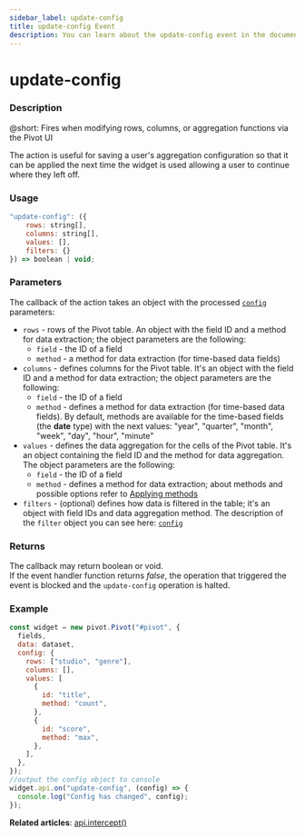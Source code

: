 ```yaml
---
sidebar_label: update-config
title: update-config Event
description: You can learn about the update-config event in the documentation of the DHTMLX JavaScript Pivot library. Browse developer guides and API reference, try out code examples and live demos, and download a free 30-day evaluation version of DHTMLX Pivot.
---
```


# update-config

### Description

@short: Fires when modifying rows, columns, or aggregation functions via the Pivot UI 

The action is useful for saving a user's aggregation configuration so that it can be applied the next time the widget is used allowing a user to continue where they left off. 

### Usage

~~~jsx {}
"update-config": ({
    rows: string[],
    columns: string[],
    values: [],
    filters: {}
}) => boolean | void;
~~~

### Parameters

The callback of the action takes an object with the processed [`config`](/api/config/config-property) parameters: 

- `rows` - rows of the Pivot table. An object with the field ID and a method for data extraction; the object parameters are the following:
  - `field` - the ID of a field
  - `method` - a method for data extraction (for time-based data fields)
- `columns` - defines columns for the Pivot table. It's an object with the field ID and a method for data extraction; the object parameters are the following:
  - `field` - the ID of a field
  - `method` - defines a method for data extraction (for time-based data fields).
  By default, methods are available for the time-based fields (the **date** type) with the next values: "year", "quarter", "month", "week", "day", "hour", "minute"
- `values` - defines the data aggregation for the cells of the Pivot table. It's an object containing the field ID and the method for data aggregation. The object parameters are the following:
  - `field` - the ID of a field
  - `method` - defines a method for data extraction; about methods and possible options refer to [Applying methods](/guides/working-with-data#default-methods)
- `filters` - (optional) defines how data is filtered in the table; it's an object with field IDs and data aggregation method. The description of the `filter` object you can see here: [`config`](/api/config/config-property)

### Returns

The callback may return boolean or void.  
If the event handler function returns *false*, the operation that triggered the event is blocked and the `update-config` operation is halted.

### Example

~~~jsx {19-22}
const widget = new pivot.Pivot("#pivot", {
  fields,
  data: dataset,
  config: {
    rows: ["studio", "genre"],
    columns: [],
    values: [
      {
        id: "title",
        method: "count",
      },
      {
        id: "score",
        method: "max",
      },
    ],
  },
});
//output the config object to console
widget.api.on("update-config", (config) => {
  console.log("Config has changed", config);
});
~~~

**Related articles**: [api.intercept()](/api/internal/intercept-method)